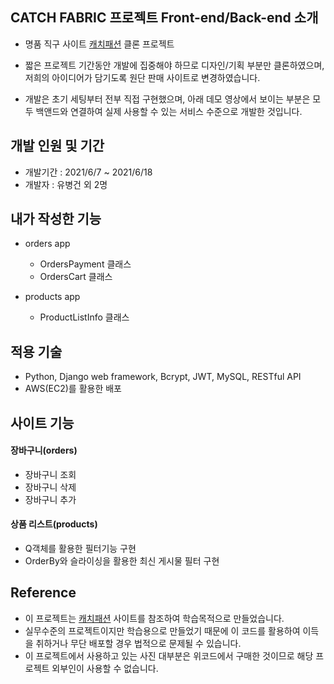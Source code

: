 ## CATCH FABRIC 프로젝트 Front-end/Back-end 소개

- 명품 직구 사이트 [캐치패션](https://www.catchfashion.com/) 클론 프로젝트

- 짧은 프로젝트 기간동안 개발에 집중해야 하므로 디자인/기획 부분만 클론하였으며, 저희의 아이디어가 담기도록 원단 판매 사이트로 변경하였습니다.

- 개발은 초기 세팅부터 전부 직접 구현했으며, 아래 데모 영상에서 보이는 부분은 모두 백앤드와 연결하여 실제 사용할 수 있는 서비스 수준으로 개발한 것입니다.

## 개발 인원 및 기간
- 개발기간 : 2021/6/7 ~ 2021/6/18
- 개발자 : 유병건 외 2명

## 내가 작성한 기능
- orders app
  - OrdersPayment 클래스
  - OrdersCart 클래스

- products app
  - ProductListInfo 클래스 

## 적용 기술
 - Python, Django web framework, Bcrypt, JWT, MySQL, RESTful API
 - AWS(EC2)를 활용한 배포

## 사이트 기능
#### 장바구니(orders)
 - 장바구니 조회
 - 장바구니 삭제
 - 장바구니 추가
 
#### 상품 리스트(products)
 - Q객체를 활용한 필터기능 구현
 - OrderBy와 슬라이싱을 활용한 최신 게시물 필터 구현
 
## Reference
- 이 프로젝트는 [캐치패션](https://www.catchfashion.com/) 사이트를 참조하여 학습목적으로 만들었습니다.
- 실무수준의 프로젝트이지만 학습용으로 만들었기 때문에 이 코드를 활용하여 이득을 취하거나 무단 배포할 경우 법적으로 문제될 수 있습니다.
- 이 프로젝트에서 사용하고 있는 사진 대부분은 위코드에서 구매한 것이므로 해당 프로젝트 외부인이 사용할 수 없습니다.
